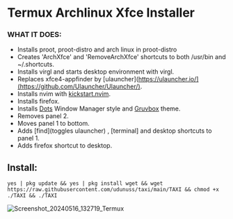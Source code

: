 # Termux Archlinux Xfce Installer

### WHAT IT DOES:
- Installs proot, proot-distro and arch linux in proot-distro
- Creates 'ArchXfce' and 'RemoveArchXfce' shortcuts to both /usr/bin and ~/.shortcuts.
- Installs virgl and starts desktop environment with virgl.
- Replaces xfce4-appfinder by [ulauncher](https://ulauncher.io/](https://github.com/Ulauncher/Ulauncher/).
- Installs nvim with [kickstart.nvim](https://github.com/nvim-lua/kickstart.nvim).
- Installs firefox.
- Installs [Dots](https://github.com/rafacuevas3/dots-theme) Window Manager style and [Gruvbox](https://github.com/Fausto-Korpsvart/Gruvbox-GTK-Theme) theme.
- Removes panel 2.
- Moves panel 1 to bottom.
- Adds [find](toggles ulauncher) , [terminal] and desktop shortcuts to panel 1.
- Adds firefox shortcut to desktop.

## Install:
```yes | pkg update && yes | pkg install wget && wget https://raw.githubusercontent.com/udunuss/taxi/main/TAXI && chmod +x ./TAXI && ./TAXI ```


![Screenshot_20240516_132719_Termux](https://github.com/udunuss/taxi/assets/104630117/77a52bbc-6407-48ca-842b-762a3e448d8b)



